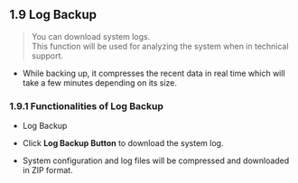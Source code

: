 ## 1.9 Log Backup
> You can download system logs.  
> This function will be used for analyzing the system when in technical support.

+ While backing up, it compresses the recent data in real time which will take a few minutes depending on its size.

### 1.9.1 Functionalities of Log Backup

* Log Backup

 * Click **Log Backup Button** to download the system log.
 * System configuration and log files will be compressed and downloaded in ZIP format.
